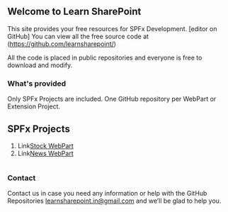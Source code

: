 ## Welcome to Learn SharePoint

This site provides your free resources for SPFx Development. [editor on GitHub] You can view all the free source code at (https://github.com/learnsharepoint/) 

All the code is placed in public repositories and everyone is free to download and modify.

### What's provided

Only SPFx Projects are included. One GitHub repository per WebPart or Extension Project.

## SPFx Projects

1. Link[Stock WebPart](https://github.com/learnsharepoint/stockwebpart)
2. Link[News WebPart](https://github.com/learnsharepoint/newswebpart)

```markdown

```

### Contact

Contact us in case you need any information or help with the GitHub Repositories learnsharepoint.in@gmail.com and we’ll be glad to help you.
